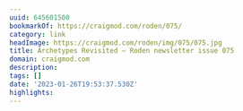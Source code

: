 ```yaml
---
uuid: 645601500
bookmarkOf: https://craigmod.com/roden/075/
category: link
headImage: https://craigmod.com/roden/img/075/075.jpg
title: Archetypes Revisited — Roden newsletter issue 075
domain: craigmod.com
description: 
tags: []
date: '2023-01-26T19:53:37.530Z'
highlights: 
---
```



